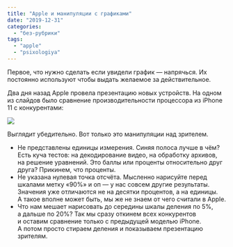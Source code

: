 ```yaml
---
title: "Apple и манипуляции с графиками"
date: "2019-12-31"
categories: 
  - "без-рубрики"
tags: 
  - "apple"
  - "psixologiya"
---
```


Первое, что нужно сделать если увидели график — напрячься. Их постоянно используют чтобы выдать желаемое за действительное.

Два дня назад Apple провела презентацию новых устройств. На одном из слайдов было сравнение производительности процессора из iPhone 11 с конкурентами:

![](/blog/assets/img/apple-iphone-11-pro-benchmark-lg.jpg)

Выглядит убедительно. Вот только это манипуляции над зрителем.

- Не представлены единицы измерения. Синяя полоса лучше в чём? Есть куча тестов: на декодирование видео, на обработку архивов, на решение уравнений. Это баллы или проценты относительно друг друга? Прикинем, что проценты.
- Не указана нулевая точка отсчёта. Мысленно нарисуйте перед шкалами метку «90%» и оп — у нас совсем другие результаты. Значения уже отличаются не на десятки процентов, а на единицы. А такое вполне может быть, мы же не знаем от чего считали в Apple.
- Что нам мешает нарисовать до середины шкалы деления по 5%, а дальше по 20%? Так мы сразу откинем всех конкурентов и оставим сравнение только с предыдущей моделью iPhone. А потом просто стираем деления и показываем презентацию зрителям.

